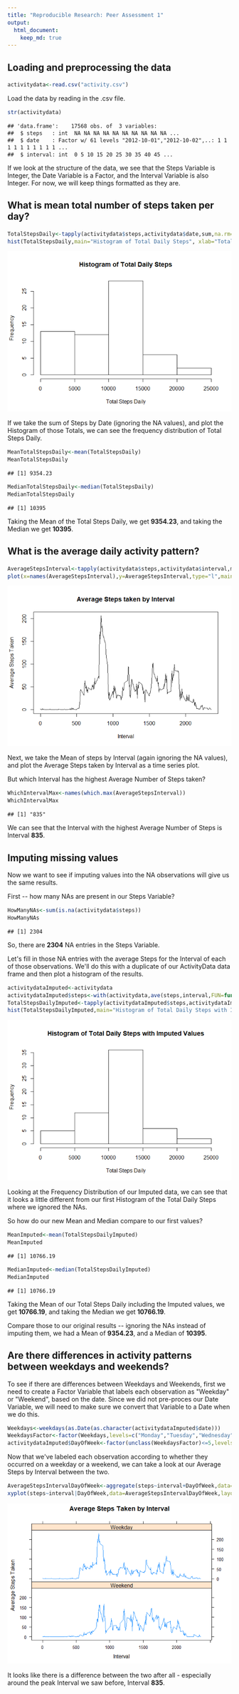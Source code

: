 ```yaml
---
title: "Reproducible Research: Peer Assessment 1"
output: 
  html_document:
    keep_md: true
---
```


## Loading and preprocessing the data


```r
activitydata<-read.csv("activity.csv")
```

Load the data by reading in the .csv file.


```r
str(activitydata)
```

```
## 'data.frame':	17568 obs. of  3 variables:
##  $ steps   : int  NA NA NA NA NA NA NA NA NA NA ...
##  $ date    : Factor w/ 61 levels "2012-10-01","2012-10-02",..: 1 1 1 1 1 1 1 1 1 1 ...
##  $ interval: int  0 5 10 15 20 25 30 35 40 45 ...
```

If we look at the structure of the data, we see that the Steps Variable is Integer, the Date Variable is a Factor, and the Interval Variable is also Integer. For now, we will keep things formatted as they are.

## What is mean total number of steps taken per day?


```r
TotalStepsDaily<-tapply(activitydata$steps,activitydata$date,sum,na.rm=TRUE)
hist(TotalStepsDaily,main="Histogram of Total Daily Steps", xlab="Total Steps Daily")
```

![](PA1_template_files/figure-html/SumStepsByDayChunk-1.png)<!-- -->

If we take the sum of Steps by Date (ignoring the NA values), and plot the Histogram of those Totals, we can see the frequency distribution of Total Steps Daily.


```r
MeanTotalStepsDaily<-mean(TotalStepsDaily)
MeanTotalStepsDaily
```

```
## [1] 9354.23
```

```r
MedianTotalStepsDaily<-median(TotalStepsDaily)
MedianTotalStepsDaily
```

```
## [1] 10395
```

Taking the Mean of the Total Steps Daily, we get **9354.23**, and taking the Median we get **10395**.

## What is the average daily activity pattern?


```r
AverageStepsInterval<-tapply(activitydata$steps,activitydata$interval,mean,na.rm=TRUE)
plot(x=names(AverageStepsInterval),y=AverageStepsInterval,type="l",main="Average Steps taken by Interval",xlab="Interval",ylab="Average Steps Taken")
```

![](PA1_template_files/figure-html/AverageStepsIntervalChunk-1.png)<!-- -->

Next, we take the Mean of steps by Interval (again ignoring the NA values), and plot the Average Steps taken by Interval as a time series plot.

But which Interval has the highest Average Number of Steps taken?


```r
WhichIntervalMax<-names(which.max(AverageStepsInterval))
WhichIntervalMax
```

```
## [1] "835"
```

We can see that the Interval with the highest Average Number of Steps is Interval **835**.

## Imputing missing values

Now we want to see if imputing values into the NA observations will give us the same results.

First -- how many NAs are present in our Steps Variable?


```r
HowManyNAs<-sum(is.na(activitydata$steps))
HowManyNAs
```

```
## [1] 2304
```

So, there are **2304** NA entries in the Steps Variable.

Let's fill in those NA entries with the average Steps for the Interval of each of those observations. We'll do this with a duplicate of our ActivityData data frame and then plot a histogram of the results.


```r
activitydataImputed<-activitydata
activitydataImputed$steps<-with(activitydata,ave(steps,interval,FUN=function(x) replace(x,is.na(x),mean(x,na.rm=TRUE))))
TotalStepsDailyImputed<-tapply(activitydataImputed$steps,activitydataImputed$date,sum,na.rm=TRUE)
hist(TotalStepsDailyImputed,main="Histogram of Total Daily Steps with Imputed Values", xlab="Total Steps Daily")
```

![](PA1_template_files/figure-html/ImputeDataChunk-1.png)<!-- -->

Looking at the Frequency Distribution of our Imputed data, we can see that it looks a little different from our first Histogram of the Total Daily Steps where we ignored the NAs.

So how do our new Mean and Median compare to our first values?


```r
MeanImputed<-mean(TotalStepsDailyImputed)
MeanImputed
```

```
## [1] 10766.19
```

```r
MedianImputed<-median(TotalStepsDailyImputed)
MedianImputed
```

```
## [1] 10766.19
```

Taking the Mean of our Total Steps Daily including the Imputed values, we get **10766.19**, and taking the Median we get **10766.19**.

Compare those to our original results -- ignoring the NAs instead of imputing them, we had a Mean of **9354.23**, and a Median of **10395**.

## Are there differences in activity patterns between weekdays and weekends?

To see if there are differences between Weekdays and Weekends, first we need to create a Factor Variable that labels each observation as "Weekday" or "Weekend", based on the date. Since we did not pre-proces our Date Variable, we will need to make sure we convert that Variable to a Date when we do this.


```r
Weekdays<-weekdays(as.Date(as.character(activitydataImputed$date)))
WeekdaysFactor<-factor(Weekdays,levels=c("Monday","Tuesday","Wednesday","Thursday","Friday","Saturday","Sunday"))
activitydataImputed$DayOfWeek<-factor(unclass(WeekdaysFactor)<=5,levels=c(FALSE,TRUE),labels=c("Weekend","Weekday"))
```

Now that we've labeled each observation according to whether they occurred on a weekday or a weekend, we can take a look at our Average Steps by Interval between the two.


```r
AverageStepsIntervalDayOfWeek<-aggregate(steps~interval+DayOfWeek,data=activitydataImputed,mean)
xyplot(steps~interval|DayOfWeek,data=AverageStepsIntervalDayOfWeek,layout=c(1,2),main="Average Steps Taken by Interval",xlab="Interval",ylab="Average Steps Taken",type="l")
```

![](PA1_template_files/figure-html/PlotByDayOfWeekChunk-1.png)<!-- -->

It looks like there is a difference between the two after all - especially around the peak Interval we saw before, Interval **835**.
